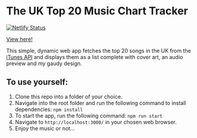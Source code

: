# The UK Top 20 Music Chart Tracker
[![Netlify Status](https://api.netlify.com/api/v1/badges/b8ede8e2-0a21-445d-81b8-8fe9b6a74957/deploy-status)](https://app.netlify.com/sites/the-uk-top-20-music-chart/deploys)

[View here!](https://the-uk-top-20-music-chart.netlify.app/)

This simple, dynamic web app fetches the top 20 songs in the UK from the [iTunes API](https://itunes.apple.com/gb/rss/topsongs/limit=20/json) and displays them as a list complete with cover art, an audio preview and my gaudy design.

## To use yourself:

  1. Clone this repo into a folder of your choice.
  2. Navigate into the root folder and run the following command to install dependencies:
  ```npm install```
  3. To start the app, run the following command: 
  ```npm run start```
  4. Navigate to ```http://localhost:3000/``` in your chosen web browser.
  4. Enjoy the music or not...
